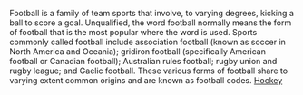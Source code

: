 Football is a family of team sports that involve, to varying degrees, kicking a ball to score a goal. Unqualified, the word football normally means the form of football that is the most popular where the word is used. Sports commonly called football include association football (known as soccer in North America and Oceania); gridiron football (specifically American football or Canadian football); Australian rules football; rugby union and rugby league; and Gaelic football. These various forms of football share to varying extent common origins and are known as football codes.
[Hockey](Hockey.md)